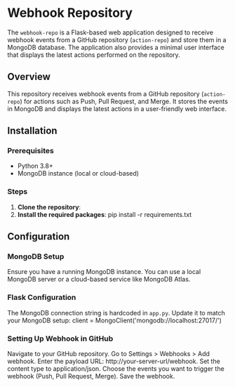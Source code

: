 # Webhook Repository

The `webhook-repo` is a Flask-based web application designed to receive webhook events from a GitHub repository (`action-repo`) and store them in a MongoDB database. The application also provides a minimal user interface that displays the latest actions performed on the repository.

## Overview

This repository receives webhook events from a GitHub repository (`action-repo`) for actions such as Push, Pull Request, and Merge. It stores the events in MongoDB and displays the latest actions in a user-friendly web interface.

## Installation
### Prerequisites

- Python 3.8+
- MongoDB instance (local or cloud-based)

### Steps

1. **Clone the repository**:
2. **Install the required packages**:
    pip install -r requirements.txt


## Configuration

### MongoDB Setup

Ensure you have a running MongoDB instance. You can use a local MongoDB server or a cloud-based service like MongoDB Atlas.

### Flask Configuration

The MongoDB connection string is hardcoded in `app.py`. Update it to match your MongoDB setup:
client = MongoClient('mongodb://localhost:27017/')

### Setting Up Webhook in GitHub
Navigate to your GitHub repository.
Go to Settings > Webhooks > Add webhook.
Enter the payload URL: http://your-server-url/webhook.
Set the content type to application/json.
Choose the events you want to trigger the webhook (Push, Pull Request, Merge).
Save the webhook.
